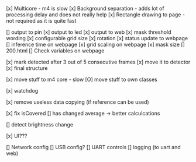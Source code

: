 [x] Multicore - m4 is slow
[x] Background separation - adds lot of processing delay and does not really help
[x] Rectangle drawing to page - not required as it is quite fast

[] output to pin
[x] output to led
[x] output to web
[x] mask threshold wording
[x] configurable grid size
[x] rotation
[x] status update to webpage
[] inference time on webpage
[x] grid scaling on webpage
[x] mask size
[] 200.html
[] Check variables on webpage

[x] mark detected after 3 out of 5 consecutive frames
[x] move it to detector
[x] final structure

[x] move stuff to m4 core - slow
[O] move stuff to own classes

[x] watchdog

[x] remove useless data copying (if reference can be used)

[x] fix isCovered
[] has changed average -> better calculcations

[] detect brightness change

[x] UI???

[] Network config
[] USB config?
[] UART controls
[] logging (to uart and web)
